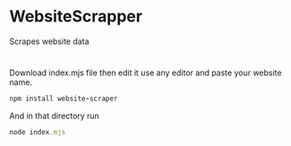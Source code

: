 # WebsiteScrapper
Scrapes website data


#

Download index.mjs file then edit it use any editor and paste your website name.

````ruby
npm install website-scraper

````

And in that directory run


````ruby
node index.mjs 

````
